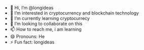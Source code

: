 - 👋 Hi, I’m @longideas
- 👀 I’m interested in cryptocurrency and blockchain technology
- 🌱 I’m currently learning cryptocurrecy
- 💞️ I’m looking to collaborate on this
- 📫 How to reach me, i am learning
- 😄 Pronouns: He
- ⚡ Fun fact: longideas

<!---
longideas/longideas is a ✨ special ✨ repository because its `README.md` (this file) appears on your GitHub profile.
You can click the Preview link to take a look at your changes.
--->
